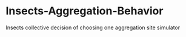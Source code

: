 # Insects-Aggregation-Behavior
Insects collective decision of choosing one aggregation site simulator
